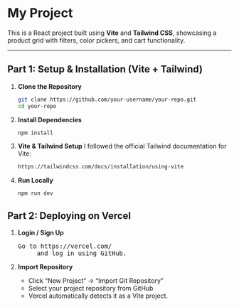 # My Project

This is a React project built using **Vite** and **Tailwind CSS**, showcasing a product grid with filters, color pickers, and cart functionality.

---

## Part 1: Setup & Installation (Vite + Tailwind)

1. **Clone the Repository**
   ```bash
   git clone https://github.com/your-username/your-repo.git
   cd your-repo

2. **Install Dependencies**
   ```bash
   npm install

3. **Vite & Tailwind Setup**
   I followed the official Tailwind documentation for Vite:
   ```bash
   https://tailwindcss.com/docs/installation/using-vite

4. **Run Locally**
   ```bash
   npm run dev

## Part 2: Deploying on Vercel  

1. **Login / Sign Up**
   <pre>Go to https://vercel.com/
        and log in using GitHub.</pre>

2. **Import Repository**
   <ul>
    <li> Click “New Project” → “Import Git Repository”</li>
    <li>Select your project repository from GitHub</li>
    <li>Vercel automatically detects it as a Vite project.</li>
   </ul> 



    
   

   
